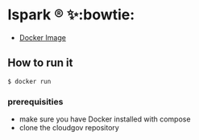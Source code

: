 # Ispark ® :sparkles::bowtie: 

* [Docker Image](https://hub.docker.com/r/kashcm/ispark/) 
 


## How to run it

```
$ docker run 
```

### prerequisities

* make sure you have Docker installed with compose
* clone the cloudgov repository
